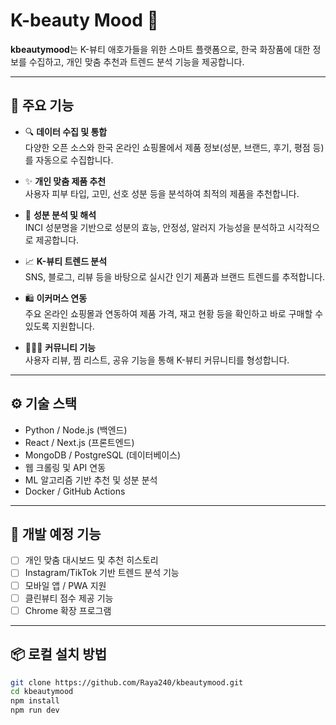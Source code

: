 # K-beauty Mood 🌸

**kbeautymood**는 K-뷰티 애호가들을 위한 스마트 플랫폼으로, 한국 화장품에 대한 정보를 수집하고, 개인 맞춤 추천과 트렌드 분석 기능을 제공합니다.

---

## 🧠 주요 기능

- 🔍 **데이터 수집 및 통합**  
  다양한 오픈 소스와 한국 온라인 쇼핑몰에서 제품 정보(성분, 브랜드, 후기, 평점 등)를 자동으로 수집합니다.

- ✨ **개인 맞춤 제품 추천**  
  사용자 피부 타입, 고민, 선호 성분 등을 분석하여 최적의 제품을 추천합니다.

- 🧪 **성분 분석 및 해석**  
  INCI 성분명을 기반으로 성분의 효능, 안정성, 알러지 가능성을 분석하고 시각적으로 제공합니다.

- 📈 **K-뷰티 트렌드 분석**  
  SNS, 블로그, 리뷰 등을 바탕으로 실시간 인기 제품과 브랜드 트렌드를 추적합니다.

- 🛍️ **이커머스 연동**  
  주요 온라인 쇼핑몰과 연동하여 제품 가격, 재고 현황 등을 확인하고 바로 구매할 수 있도록 지원합니다.

- 🧑‍🤝‍🧑 **커뮤니티 기능**  
  사용자 리뷰, 찜 리스트, 공유 기능을 통해 K-뷰티 커뮤니티를 형성합니다.

---

## ⚙️ 기술 스택

- Python / Node.js (백엔드)
- React / Next.js (프론트엔드)
- MongoDB / PostgreSQL (데이터베이스)
- 웹 크롤링 및 API 연동
- ML 알고리즘 기반 추천 및 성분 분석
- Docker / GitHub Actions

---

## 🚧 개발 예정 기능

- [ ] 개인 맞춤 대시보드 및 추천 히스토리  
- [ ] Instagram/TikTok 기반 트렌드 분석 기능  
- [ ] 모바일 앱 / PWA 지원  
- [ ] 클린뷰티 점수 제공 기능  
- [ ] Chrome 확장 프로그램

---

## 📦 로컬 설치 방법

```bash
git clone https://github.com/Raya240/kbeautymood.git
cd kbeautymood
npm install
npm run dev
